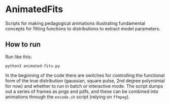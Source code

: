 # AnimatedFits
Scripts for making pedagogical animations illustrating fundamental concepts for fitting functions to distributions to extract model parameters.

## How to run
Run like this:

```
python3 animated-fits.py
```

In the beginning of the code there are switches for controlling the functional form of the true distribution (gaussian, square pulse, 2nd degree polynomial for now) and whether to run in batch or interactive mode. The script dumps out a series of frames as pngs and pdfs, and these can be combined into animations through the `encode.sh` script (relying on `ffmpeg`).  
